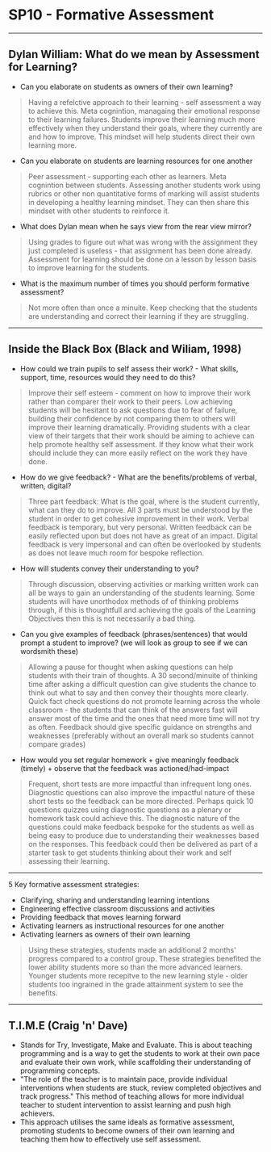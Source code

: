 # SP10 - Formative Assessment
---

## Dylan William: What do we mean by Assessment for Learning? 

* Can you elaborate on students as owners of their own learning?
> Having a refelctive approach to their learning - self assessment a way to achieve this.
> Meta cognintion, managaing their emotional response to their learning failures.
> Students improve their learning much more effectively when they understand their goals, where they currently are and how to improve. This mindset will help students direct their own learning more. 

* Can you elaborate on students are learning resources for one another
> Peer assessment - supporting each other as learners.
> Meta cognintion between students.
> Assessing another students work using rubrics or other non quantitative forms of marking will assist students in developing a healthy learning mindset. They can then share this mindset with other students to reinforce it.

* What does Dylan mean when he says view from the rear view mirror?
> Using grades to figure out what was wrong with the assignment they just completed is useless - that assignment has been done already. Assessment for learning should be done on a lesson by lesson basis to improve learning for the students. 

* What is the maximum number of times you should perform formative assessment?
> Not more often than once a minuite. Keep checking that the students are understanding and correct their learning if they are struggling.

---

## Inside the Black Box (Black and Wiliam, 1998)

* How could we train pupils to self assess their work? - What skills, support, time, resources would they need to do this?
> Improve their self esteem - comment on how to improve their work rather than comparer their work to their peers. Low achieving students will be hesitant to ask questions due to fear of failure, building their confidence by not comparing them to others will improve their learning dramatically.
> Providing students with a clear view of their targets that their work should be aiming to achieve can help promote healthy self assessment. If they know what their work should include they can more easily reflect on the work they have done. 

* How do we give feedback? - What are the benefits/problems of verbal, written, digital?
> Three part feedback: What is the goal, where is the student currently, what can they do to improve. All 3 parts must be understood by the student in order to get cohesive improvement in their work. 
> Verbal feedback is temporary, but very personal. Written feedback can be easily reflected upon but does not have as great of an impact. Digital feedback is very impersonal and can often be overlooked by students as does not leave much room for bespoke reflection.

* How will students convey their understanding to you?
> Through discussion, observing activities or marking written work can all be ways to gain an understanding of the students learning. Some students will have unorthodox methods of of thinking problems through, if this is thoughtfull and achieving the goals of the Learning Objectives then this is not necessarily a bad thing. 

* Can you give examples of feedback (phrases/sentences) that would prompt a student to improve? (we will look as group to see if we can wordsmith these)
> Allowing a pause for thought when asking questions can help students with their train of thoughts. A 30 second/minuite of thinking time after asking a difficult question can give students the chance to think out what to say and then convey their thoughts more clearly. Quick fact check questions do not promote learning across the whole classroom - the students that can think of the answers fast will answer most of the time and the ones that need more time will not try as often. 
> Feedback should give specific guidance on strengths and weaknesses (preferably without an overall mark so students cannot compare grades)

* How would you set regular homework + give meaningly feedback (timely) + observe that the feedback was actioned/had-impact
> Frequent, short tests are more impactful than infrequent long ones. Diagnostic questions can also improve the impactful nature of these short tests so the feedback can be more directed. 
> Perhaps quick 10 questions quizzes using diagnostic questions as a plenary or homework task could achieve this. The diagnostic nature of the questions could make feedback bespoke for the students as well as being easy to produce due to understanding their weaknesses based on the responses. This feedback could then be delivered as part of a starter task to get students thinking about their work and self assessing their learning. 

---

5 Key formative assessment strategies:
* Clarifying, sharing and understanding learning intentions
* Engineering effective classroom discussions and activities
* Providing feedback that moves learning forward
* Activating learners as instructional resources for one another
* Activating learners as owners of their own learning

> Using these strategies, students made an additional 2 months' progress compared to a control group. These strategies benefited the lower ability students more so than the more advanced learners.
> Younger students more recepitve to the new learning style - older students too ingrained in the grade attainment system to see the benefits. 

---

## T.I.M.E (Craig 'n' Dave)

* Stands for Try, Investigate, Make and Evaluate. This is about teaching programming and is a way to get the students to work at their own pace and evaluate their own work, while scaffolding their understanding of programming concepts.
* "The role of the teacher is to maintain pace, provide individual interventions when students are stuck, review completed objectives and track progress." This method of teaching allows for more individual teacher to student intervention to assist learning and push high achievers. 
* This approach utilises the same ideals as formative assessment, promoting students to become owners of their own learning and teaching them how to effectively use self assessment. 